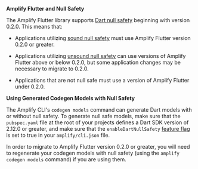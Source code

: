 **Amplify Flutter and Null Safety**


The Amplify Flutter library supports [Dart null safety](https://dart.dev/null-safety) beginning with version 0.2.0.  This means that:

* Applications utilizing [sound null safety](https://dart.dev/null-safety) must use Amplify Flutter version 0.2.0 or greater.

* Applications utilizing [unsound null safety](https://dart.dev/null-safety/unsound-null-safety) can use versions of Amplify Flutter above or below 0.2.0, but some application changes may be necessary to migrate to 0.2.0.

* Applications that are not null safe must use a version of Amplify Flutter under 0.2.0.


**Using Generated Codegen Models with Null Safety**


The Amplify CLI's `codegen models` command can generate Dart models with or without null safety. To generate null safe models, make sure that the `pubspec.yaml` file at the root of your projects defines a Dart SDK version of 2.12.0 or greater, and make sure that the `enableDartNullSafety` [feature flag](https://docs.amplify.aws/cli/reference/feature-flags) is set to true in your `amplify/cli.json` file.

In order to migrate to Amplify Flutter version 0.2.0 or greater, you will need to regenerate your codegen models with null safety (using the `amplify codegen models` command) if you are using them.